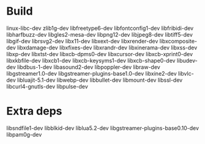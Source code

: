 # Build
linux-libc-dev
zlib1g-dev
libfreetype6-dev
libfontconfig1-dev
libfribidi-dev
libharfbuzz-dev
libgles2-mesa-dev
libpng12-dev
libjpeg8-dev
libtiff5-dev
libgif-dev
librsvg2-dev
libx11-dev
libxext-dev
libxrender-dev
libxcomposite-dev
libxdamage-dev
libxfixes-dev
libxrandr-dev
libxinerama-dev
libxss-dev
libxp-dev
libxtst-dev
libxcb-dpms0-dev
libxcursor-dev
libxcb-xprint0-dev
libxkbfile-dev
libxcb1-dev
libxcb-keysyms1-dev
libxcb-shape0-dev
libudev-dev
libdbus-1-dev
libasound2-dev
libpoppler-dev
libraw-dev
libgstreamer1.0-dev
libgstreamer-plugins-base1.0-dev 
libxine2-dev
libvlc-dev
libluajit-5.1-dev
libwebp-dev
libbullet-dev
libmount-dev
libssl-dev
libcurl4-gnutls-dev
libpulse-dev
# Extra deps
libsndfile1-dev
libblkid-dev
liblua5.2-dev
libgstreamer-plugins-base0.10-dev
libpam0g-dev
